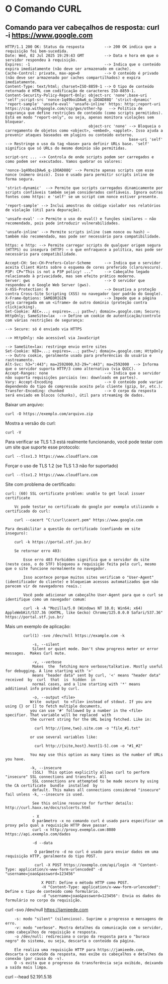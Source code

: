 # O Comando CURL



## Comando para ver cabeçalhos de resposta: curl -i https://www.google.com
			
 

    HTTP/1.1 200 OK: Status da resposta         --> 200 OK indica que a requisição foi bem-sucedida.
    Date: Wed, 02 Jul 2025 19:29:43 GMT         --> Data e hora em que o servidor respondeu à requisição.
    Expires: -1                                 --> Indica que o conteúdo expira imediatamente (não deve ser armazenado em cache).
    Cache-Control: private, max-age=0           --> O conteúdo é privado (não deve ser armazenado por caches compartilhados) e expira imediatamente.
    Content-Type: text/html; charset=ISO-8859-1 --> O tipo de conteúdo retornado é HTML com codificação de caracteres ISO-8859-1.  
    Content-Security-Policy-Report-Only: object-src 'none';base-uri 'self';script-src 'nonce-1q49boiDAw6_q-iDOAD88Q' 'strict-dynamic' 'report-sample' 'unsafe-eval' 'unsafe-inline' https: http:;report-uri https://csp.withgoogle.com/csp/gws/other-hp   --> Política de segurança que define restrições de conteúdo (como scripts permitidos). Está em modo "report-only", ou seja, apenas monitora violações sem bloquear.
                                         object-src 'none' --> Bloqueia o carregamento de objetos como <object>, <embed>, <applet>. Isso ajuda a prevenir ataques baseados em plugins ou conteúdo externo.
                                                           base-uri 'self' --> Restringe o uso da tag <base> para definir URLs base. 'self' significa que só URLs do mesmo domínio são permitidas.
                                                                          script-src ... --> Controla de onde scripts podem ser carregados e como podem ser executados. Vamos quebrar os valores:
                                                                                      'nonce-1q49boiDAw6_q-iDOAD88Q' --> Permite apenas scripts com esse nonce (número único). Isso é usado para permitir scripts inline de forma segura.
                                                                                                                     'strict-dynamic'  --> Permite que scripts carregados dinamicamente por scripts confiáveis também sejam considerados confiáveis. Ignora outras fontes como https: e 'self' se um script com nonce estiver presente.
                                                                                                                                       'report-sample' --> Inclui amostras do código violador nos relatórios de violação (útil para depuração).
                                                                                                                                                      'unsafe-eval' --> Permite o uso de eval() e funções similares — não recomendado, pois pode introduzir vulnerabilidades.
                                                                                                                                                                    'unsafe-inline' --> Permite scripts inline (sem nonce ou hash) — também não recomendado, mas pode ser necessário para compatibilidade.
                                                                                                                                                                                    https: e http: --> Permite carregar scripts de qualquer origem segura (HTTPS) ou insegura (HTTP) — o que enfraquece a política, mas pode ser necessário para compatibilidade.
    
    Accept-CH: Sec-CH-Prefers-Color-Scheme      --> Indica que o servidor aceita Client Hints sobre o esquema de cores preferido (claro/escuro).
    P3P: CP="This is not a P3P policy! ..."     --> Cabeçalho legado relacionado à privacidade, mas sem efeito prático moderno.
    Server: gws                                 --> O servidor que respondeu é o Google Web Server (gws).
    X-XSS-Protection: 0                         --> Desativa a proteção contra Cross-Site Scripting (XSS) no navegador (por padrão do Google).
    X-Frame-Options: SAMEORIGIN                 --> Impede que a página seja carregada em um <iframe> de outro domínio (proteção contra clickjacking).
    Set-Cookie: AEC=...; expires=...; path=/; domain=.google.com; Secure; HttpOnly; SameSite=lax  --> Define um cookie de autenticação/controle com várias restrições de segurança:
                                                                                                  --> Secure: só é enviado via HTTPS
                                                                                                  --> HttpOnly: não acessível via JavaScript
                                                                                                  --> SameSite=lax: restringe envio entre sites
    Set-Cookie: NID=...; expires=...; path=/; domain=.google.com; HttpOnly  --> Outro cookie, geralmente usado para preferências do usuário e rastreamento.
    Alt-Svc: h3=":443"; ma=2592000,h3-29=":443"; ma=2592000  --> Informa que o servidor suporta HTTP/3 como alternativa (via QUIC).
    Accept-Ranges: none                         --> Indica que o servidor não suporta requisições parciais (ex: downloads em partes).
    Vary: Accept-Encoding                       --> O conteúdo pode variar dependendo do tipo de compressão aceito pelo cliente (gzip, br, etc.).
    Transfer-Encoding: chunked                  --> O corpo da resposta será enviado em blocos (chunks), útil para streaming de dados.

    















    
    

Baixar um arquivo:
			
	curl -O https://exemplo.com/arquivo.zip
	
Mostra a versão do curl:
			
	curl -V

Para verificar se TLS 1.3 está realmente funcionando, você pode testar com um site que suporte esse protocolo:
			
	curl --tlsv1.3 https://www.cloudflare.com
	
Forçar o uso de TLS 1.2 (se TLS 1.3 não for suportado)
			
	curl --tlsv1.2 https://www.cloudflare.com
	
Site com problema de certificado: 
			
	curl: (60) SSL certificate problem: unable to get local issuer certificate
	
		Vc pode testar no certificado do google por exemplo utilizando o certificado do curl: 
			
		curl --cacert "C:\curl\cacert.pem" https://www.google.com
		
	Para desabilitar a questão do certificado (confiando em site inseguro): 
				
		curl -k https://portal.stf.jus.br/
					
		Se retornar erro 403: 
					
			Esse erro 403 Forbidden significa que o servidor do site (neste caso, o do STF) bloqueou a requisição feita pelo curl, mesmo que o site funcione normalmente no navegador.

			Isso acontece porque muitos sites verificam o "User-Agent" (identificador do cliente) e bloqueiam acessos automatizados que não parecem vir de navegadores reais.:
					
			Você pode adicionar um cabeçalho User-Agent para que o curl se identifique como um navegador comum:
					
			curl -k -A "Mozilla/5.0 (Windows NT 10.0; Win64; x64) AppleWebKit/537.36 (KHTML, like Gecko) Chrome/125.0.0.0 Safari/537.36" https://portal.stf.jus.br/
			
Mais um exemplo de aplicação: 

			curl(1) -svo /dev/null https://example.com -k
			
				-s, --silent
				Silent or quiet mode. Don't show progress meter or error messages.  Makes Curl mute.
				
				-v, --verbose
				Makes  the  fetching more verbose/talkative. Mostly useful for debugging. A line starting with '>'
				means "header data" sent by curl, '<' means "header data" received  by  curl  that  is  hidden  in
				normal cases, and a line starting with '*' means additional info provided by curl.
				
				-o, --output <file>
			   Write  output  to <file> instead of stdout. If you are using {} or [] to fetch multiple documents,
			   you can use '#' followed by a number in the <file> specifier. That variable will be replaced  with
			   the current string for the URL being fetched. Like in:

				 curl http://{one,two}.site.com -o "file_#1.txt"

			   or use several variables like:

				 curl http://{site,host}.host[1-5].com -o "#1_#2"

			   You may use this option as many times as the number of URLs you have.
			   
			   -k, --insecure
				(SSL)  This option explicitly allows curl to perform "insecure" SSL connections and transfers. All
				SSL connections are attempted to be made secure by using the CA certificate  bundle  installed  by
				default. This makes all connections considered "insecure" fail unless -k, --insecure is used.

				See this online resource for further details: http://curl.haxx.se/docs/sslcerts.html
				
				- X
				O parâmetro -x no comando curl é usado para especificar um proxy pelo qual a requisição HTTP deve passar.	
				curl -x http://proxy.exemplo.com:8080 https://api.exemplo.com/dados
				
				-d --data 
				
				 O parâmetro -d no curl é usado para enviar dados em uma requisição HTTP, geralmente do tipo POST.
				 
				 curl -X POST https://exemplo.com/api/login -H "Content-Type: application/x-www-form-urlencoded" -d "username=joao&password=123456"
				 
					X POST: Define o método HTTP como POST.
					-H "Content-Type: application/x-www-form-urlencoded": Define o tipo de conteúdo como formulário.
					-d "username=joao&password=123456": Envia os dados do formulário no corpo da requisição.

curl -svo /dev/null https://jamieede.com

		-s: modo "silent" (silencioso). Suprime o progresso e mensagens de erro.
		-v: modo "verbose". Mostra detalhes da comunicação com o servidor, como cabeçalhos de requisição e resposta.
		-o /dev/null: redireciona o corpo da resposta para o "buraco negro" do sistema, ou seja, descarta o conteúdo da página.
		
		Ele realiza uma requisição HTTP para https://jamieede.com, descarta o conteúdo da resposta, mas exibe os cabeçalhos e detalhes da conexão (por causa do -v). 
		O -s evita que o progresso da transferência seja exibido, deixando a saída mais limpa.
	
curl --head 52.191.5.18
